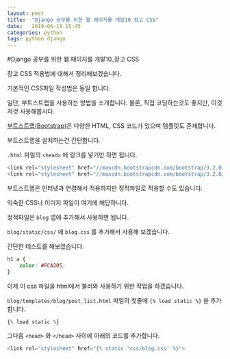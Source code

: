 ```yaml
---
layout: post
title:  "Django 공부를 위한 웹 페이지를 개발10_장고 CSS"
date:   2019-06-19 15:45
categories: python
tags: python django
---
```


#Django 공부를 위한 웹 페이지를 개발10_장고 CSS

장고 CSS 적용법에 대해서 정리해보겠습니다.

기본적인 CSS파일 작성법은 동일 합니다.

일단, 부트스트랩을 사용하는 방법을 소개합니다. 물론, 직접 코딩하는것도 좋지만, 이것저것 사용해봅시다.

[부트스트랩(Bootstrap)][부트스트랩]은 다양한 HTML, CSS 코드가 있으며 템플릿도 존재합니다.

부트스트랩을 설치하는건 간단합니다.

`.html` 파일의 `<head>` 에 링크를 넣기만 하면 됩니다.

```python
<link rel="stylesheet" href="//maxcdn.bootstrapcdn.com/bootstrap/3.2.0/css/bootstrap.min.css">
<link rel="stylesheet" href="//maxcdn.bootstrapcdn.com/bootstrap/3.2.0/css/bootstrap-theme.min.css">
```

부트스트랩은 인터넷과 연결해서 적용하지만 정적파일로 적용할 수도 있습니다.

익숙한 CSS나 이미지 파일이 여기에 해당하니다.

정적파일은 `blog` 앱에 추가해서 사용하면 됩니다.

`blog/static/css/` 에 `blog.css` 를 추가해서 사용해 보겠습니다.

간단한 테스트를 해보겠습니다.

```css
h1 a {
    color: #FCA205;
}
```

이제 이 css 파일을 html에서 불러와 사용하기 위한 작업을 하겠습니다.

`blog/templates/blog/post_list.html` 파일의 첫줄에 `{% load static %}` 을 추가합니다.

```python
{% load static %}
```

그다음 `<head>` 와 `</head>` 사이에 아래의 코드를 추가합니다.

```python
<link rel="stylesheet" href="{% static 'css/blog.css' %}">
```

[부트스트랩]: https://getbootstrap.com/
